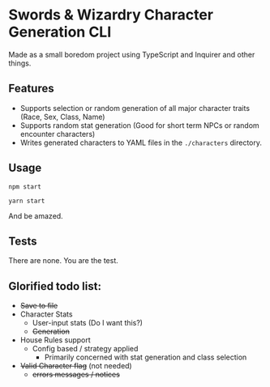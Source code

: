 # Swords & Wizardry Character Generation CLI

Made as a small boredom project using TypeScript and Inquirer and other things.

## Features
* Supports selection or random generation of all major character traits (Race, Sex, Class, Name)
* Supports random stat generation (Good for short term NPCs or random encounter characters)
* Writes generated characters to YAML files in the `./characters` directory.

## Usage
```npm start```

```yarn start```

And be amazed.

## Tests
There are none. You are the test.


## Glorified todo list:

* ~~Save to file~~
* Character Stats
    * User-input stats  (Do I want this?)
    * ~~Generation~~
* House Rules support
    * Config based / strategy applied
      * Primarily concerned with stat generation and class selection
* ~~Valid Character flag~~ (not needed)
    * ~~errors messages / notices~~

